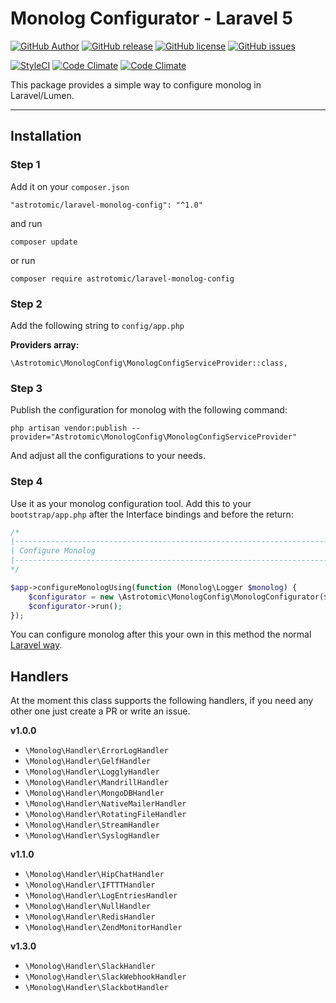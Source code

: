 # Monolog Configurator - Laravel 5

[![GitHub Author](https://img.shields.io/badge/author-@astrotomic-orange.svg?style=flat-square)](https://github.com/Astrotomic)
[![GitHub release](https://img.shields.io/github/release/astrotomic/laravel-monolog-config.svg?style=flat-square)](https://github.com/Astrotomic/laravel-monolog-config/releases)
[![GitHub license](https://img.shields.io/badge/license-MIT-blue.svg?style=flat-square)](https://raw.githubusercontent.com/Astrotomic/laravel-monolog-config/master/LICENSE)
[![GitHub issues](https://img.shields.io/github/issues/Astrotomic/laravel-monolog-config.svg?style=flat-square)](https://github.com/Astrotomic/laravel-monolog-config/issues)


[![StyleCI](https://styleci.io/repos/67026923/shield)](https://styleci.io/repos/67026923)
[![Code Climate](https://img.shields.io/codeclimate/github/Astrotomic/laravel-monolog-config.svg?style=flat-square)](https://codeclimate.com/github/Astrotomic/laravel-monolog-config)
[![Code Climate](https://img.shields.io/codeclimate/issues/github/Astrotomic/laravel-monolog-config.svg?style=flat-square)](https://codeclimate.com/github/Astrotomic/laravel-monolog-config/issues)

This package provides a simple way to configure monolog in Laravel/Lumen.

-----

## Installation

### Step 1

Add it on your `composer.json`

```
"astrotomic/laravel-monolog-config": "^1.0"
```

and run

```
composer update
```

or run

```
composer require astrotomic/laravel-monolog-config
```

### Step 2

Add the following string to `config/app.php`

**Providers array:**

```
\Astrotomic\MonologConfig\MonologConfigServiceProvider::class,
```

### Step 3

Publish the configuration for monolog with the following command:

```
php artisan vendor:publish --provider="Astrotomic\MonologConfig\MonologConfigServiceProvider"
```

And adjust all the configurations to your needs.

### Step 4

Use it as your monolog configuration tool. Add this to your `bootstrap/app.php` after the Interface bindings and before the return:

```php
/*
|--------------------------------------------------------------------------
| Configure Monolog
|--------------------------------------------------------------------------
*/

$app->configureMonologUsing(function (Monolog\Logger $monolog) {
    $configurator = new \Astrotomic\MonologConfig\MonologConfigurator($monolog);
    $configurator->run();
});
```

You can configure monolog after this your own in this method the normal [Laravel way](https://laravel.com/docs/5.2/errors#configuration).

## Handlers

At the moment this class supports the following handlers, if you need any other one just create a PR or write an issue.

**v1.0.0**
* `\Monolog\Handler\ErrorLogHandler`
* `\Monolog\Handler\GelfHandler`
* `\Monolog\Handler\LogglyHandler`
* `\Monolog\Handler\MandrillHandler`
* `\Monolog\Handler\MongoDBHandler`
* `\Monolog\Handler\NativeMailerHandler`
* `\Monolog\Handler\RotatingFileHandler`
* `\Monolog\Handler\StreamHandler`
* `\Monolog\Handler\SyslogHandler`

**v1.1.0**
* `\Monolog\Handler\HipChatHandler`
* `\Monolog\Handler\IFTTTHandler`
* `\Monolog\Handler\LogEntriesHandler`
* `\Monolog\Handler\NullHandler`
* `\Monolog\Handler\RedisHandler`
* `\Monolog\Handler\ZendMonitorHandler`

**v1.3.0**
* `\Monolog\Handler\SlackHandler`
* `\Monolog\Handler\SlackWebhookHandler`
* `\Monolog\Handler\SlackbotHandler`
